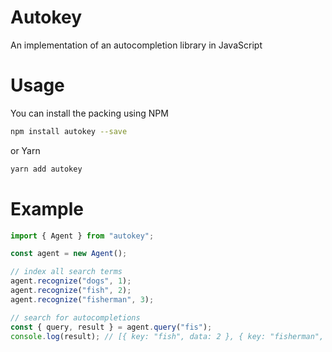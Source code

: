 # Autokey
An implementation of an autocompletion library in JavaScript

# Usage
You can install the packing using NPM
```bash
npm install autokey --save
```
or Yarn
```bash
yarn add autokey
```

# Example
```javascript
import { Agent } from "autokey";

const agent = new Agent();

// index all search terms
agent.recognize("dogs", 1);
agent.recognize("fish", 2);
agent.recognize("fisherman", 3);

// search for autocompletions
const { query, result } = agent.query("fis");
console.log(result); // [{ key: "fish", data: 2 }, { key: "fisherman", data: 3 }]

```